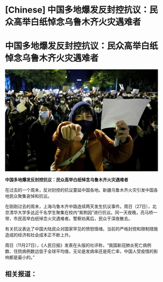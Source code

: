 # [Chinese] 中国多地爆发反封控抗议：民众高举白纸悼念乌鲁木齐火灾遇难者

#  中国多地爆发反封控抗议：民众高举白纸悼念乌鲁木齐火灾遇难者

![](p0dk8b6c.jpg)

**中国多地爆发反封控抗议：民众高举白纸悼念乌鲁木齐火灾遇难者**


在过去的一个周末，反对封控的抗议蔓延中国各地。新疆乌鲁木齐火灾引发中国各地民众聚集哀悼和抗议。

在刚刚过去的周末，上海乌鲁木齐中路连续两天发生抗议事件。周日（27日），北京清华大学多达近千名学生聚集在校内“紫荆园”进行抗议。同一天夜晚，亮马桥一带，市民高举白纸悼念火灾遇难者。警察劝离后，民众于深夜散去。

有关抗议表达了中国大陆民众对国家罕见的愤怒情绪。当前的严格封控和限制措施造成的经济和社会成本正不断上升。

周日（11月27日），《人民日报》发表在头版的社评称，“我国新冠肺炎死亡病例数、住院病例数远低于全球平均值，无论是发病率还是死亡率，中国人受疫情的影响都是最小的。”

##  相关报道：


